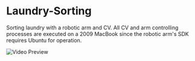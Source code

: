 # Laundry-Sorting
Sorting laundry with a robotic arm and CV. All CV and arm controlling processes are executed on a 2009 MacBook since the robotic arm's SDK requires Ubuntu for operation.

![Video Preview](./Robotic_Arm_Sorting_Laundry.gif)


